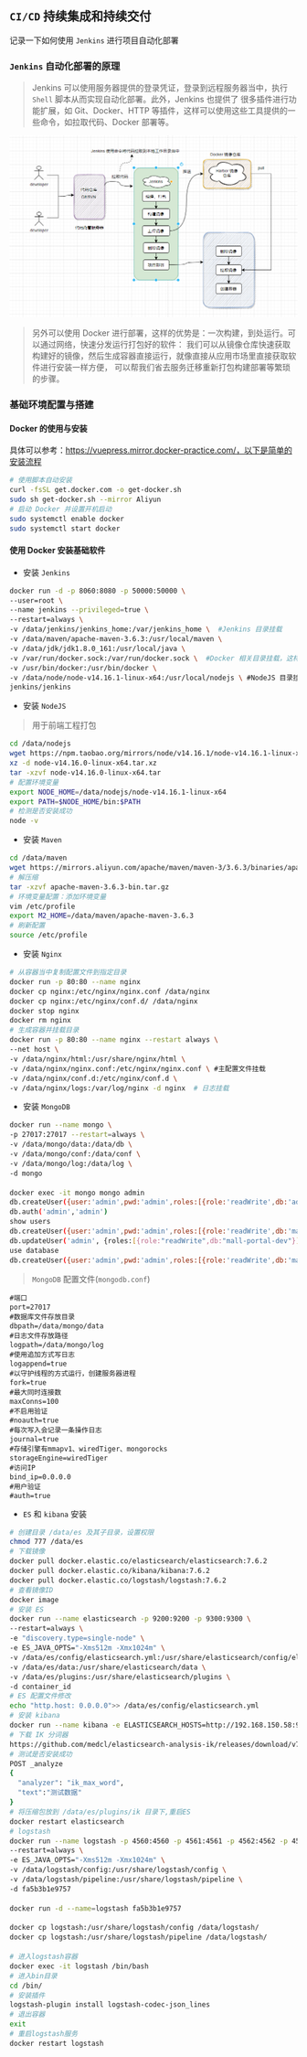 ## `CI/CD` 持续集成和持续交付
记录一下如何使用 `Jenkins` 进行项目自动化部署
### `Jenkins` 自动化部署的原理
> Jenkins 可以使用服务器提供的登录凭证，登录到远程服务器当中，执行 `Shell` 脚本从而实现自动化部署。此外，Jenkins 也提供了
很多插件进行功能扩展，如 Git、Docker、HTTP 等插件，这样可以使用这些工具提供的一些命令，如拉取代码、Docker 部署等。 

![原理](/asset/images/jenkins.jpg "Magic Gardens")

> 另外可以使用 Docker 进行部署，这样的优势是：一次构建，到处运行。可以通过网络，快速分发运行打包好的软件：
我们可以从镜像仓库快速获取构建好的镜像，然后生成容器直接运行，就像直接从应用市场里直接获取软件进行安装一样方便，
可以帮我们省去服务迁移重新打包构建部署等繁琐的步骤。
### 基础环境配置与搭建
#### Docker 的使用与安装
具体可以参考：https://vuepress.mirror.docker-practice.com/，以下是简单的安装流程
```bash
# 使用脚本自动安装
curl -fsSL get.docker.com -o get-docker.sh
sudo sh get-docker.sh --mirror Aliyun
# 启动 Docker 并设置开机启动
sudo systemctl enable docker
sudo systemctl start docker
```
#### 使用 Docker 安装基础软件
- 安装 `Jenkins`
```bash
docker run -d -p 8060:8080 -p 50000:50000 \
--user=root \
--name jenkins --privileged=true \
--restart=always \
-v /data/jenkins/jenkins_home:/var/jenkins_home \  #Jenkins 目录挂载
-v /data/maven/apache-maven-3.6.3:/usr/local/maven \
-v /data/jdk/jdk1.8.0_161:/usr/local/java \
-v /var/run/docker.sock:/var/run/docker.sock \  #Docker 相关目录挂载，这样做才能使用 Docker 命令
-v /usr/bin/docker:/usr/bin/docker \    
-v /data/node/node-v14.16.1-linux-x64:/usr/local/nodejs \ #NodeJS 目录挂载
jenkins/jenkins
```
- 安装 `NodeJS`
> 用于前端工程打包
```bash
cd /data/nodejs
wget https://npm.taobao.org/mirrors/node/v14.16.1/node-v14.16.1-linux-x64.tar.xz
xz -d node-v14.16.0-linux-x64.tar.xz
tar -xzvf node-v14.16.0-linux-x64.tar
# 配置环境变量
export NODE_HOME=/data/nodejs/node-v14.16.1-linux-x64
export PATH=$NODE_HOME/bin:$PATH
# 检测是否安装成功
node -v
```
- 安装 `Maven`
```bash
cd /data/maven
wget https://mirrors.aliyun.com/apache/maven/maven-3/3.6.3/binaries/apache-maven-3.6.3-bin.tar.gz
# 解压缩
tar -xzvf apache-maven-3.6.3-bin.tar.gz
# 环境变量配置：添加环境变量
vim /etc/profile
export M2_HOME=/data/maven/apache-maven-3.6.3                                         export PATH=$PATH:${M2_HOME}/bin
# 刷新配置
source /etc/profile         
```
- 安装 `Nginx`
```bash
# 从容器当中复制配置文件到指定目录
docker run -p 80:80 --name nginx
docker cp nginx:/etc/nginx/nginx.conf /data/nginx
docker cp nginx:/etc/nginx/conf.d/ /data/nginx
docker stop nginx
docker rm nginx
# 生成容器并挂载目录
docker run -p 80:80 --name nginx --restart always \
--net host \
-v /data/nginx/html:/usr/share/nginx/html \  
-v /data/nginx/nginx.conf:/etc/nginx/nginx.conf \ #主配置文件挂载
-v /data/nginx/conf.d:/etc/nginx/conf.d \ 
-v /data/nginx/logs:/var/log/nginx -d nginx  # 日志挂载
```
- 安装 `MongoDB`
```bash
docker run --name mongo \
-p 27017:27017 --restart=always \
-v /data/mongo/data:/data/db \
-v /data/mongo/conf:/data/conf \
-v /data/mongo/log:/data/log \
-d mongo

docker exec -it mongo mongo admin
db.createUser({user:'admin',pwd:'admin',roles:[{role:'readWrite',db:'admin'}],})
db.auth('admin','admin')
show users
db.createUser({user:'admin',pwd:'admin',roles:[{role:'readWrite',db:'mall-portal-dev'}]})
db.updateUser('admin', {roles:[{role:"readWrite",db:"mall-portal-dev"}]});
use database
db.createUser({user:'admin',pwd:'admin',roles:[{role:'readWrite',db:'mall-portal-dev'}]})
```
> `MongoDB` 配置文件(`mongodb.conf`)
```properties
#端口
port=27017
#数据库文件存放目录
dbpath=/data/mongo/data
#日志文件存放路径
logpath=/data/mongo/log
#使用追加方式写日志
logappend=true
#以守护线程的方式运行，创建服务器进程
fork=true
#最大同时连接数
maxConns=100
#不启用验证
#noauth=true
#每次写入会记录一条操作日志
journal=true
#存储引擎有mmapv1、wiredTiger、mongorocks
storageEngine=wiredTiger
#访问IP
bind_ip=0.0.0.0
#用户验证
#auth=true
```
- `ES` 和 `kibana` 安装
```bash
# 创建目录 /data/es 及其子目录，设置权限
chmod 777 /data/es
# 下载镜像
docker pull docker.elastic.co/elasticsearch/elasticsearch:7.6.2
docker pull docker.elastic.co/kibana/kibana:7.6.2
docker pull docker.elastic.co/logstash/logstash:7.6.2 
# 查看镜像ID
docker image 
# 安装 ES
docker run --name elasticsearch -p 9200:9200 -p 9300:9300 \
--restart=always \
-e "discovery.type=single-node" \
-e ES_JAVA_OPTS="-Xms512m -Xmx1024m" \
-v /data/es/config/elasticsearch.yml:/usr/share/elasticsearch/config/elasticsearch.yml \
-v /data/es/data:/usr/share/elasticsearch/data \
-v /data/es/plugins:/usr/share/elasticsearch/plugins \
-d container_id
# ES 配置文件修改
echo "http.host: 0.0.0.0">> /data/es/config/elasticsearch.yml
# 安装 kibana
docker run --name kibana -e ELASTICSEARCH_HOSTS=http://192.168.150.58:9200 -p 5601:5601 -d container_id
# 下载 IK 分词器
https://github.com/medcl/elasticsearch-analysis-ik/releases/download/v7.6.2/elasticsearch-analysis-ik-7.6.2.zip
# 测试是否安装成功
POST _analyze
{
  "analyzer": "ik_max_word",
  "text":"测试数据"
}
# 将压缩包放到 /data/es/plugins/ik 目录下,重启ES
docker restart elasticsearch
# logstash
docker run --name logstash -p 4560:4560 -p 4561:4561 -p 4562:4562 -p 4563:4563 \
--restart=always \
-e ES_JAVA_OPTS="-Xms512m -Xmx1024m" \
-v /data/logstash/config:/usr/share/logstash/config \
-v /data/logstash/pipeline:/usr/share/logstash/pipeline \
-d fa5b3b1e9757

docker run -d --name=logstash fa5b3b1e9757

docker cp logstash:/usr/share/logstash/config /data/logstash/
docker cp logstash:/usr/share/logstash/pipeline /data/logstash/

# 进入logstash容器
docker exec -it logstash /bin/bash
# 进入bin目录
cd /bin/
# 安装插件
logstash-plugin install logstash-codec-json_lines
# 退出容器
exit
# 重启logstash服务
docker restart logstash
```